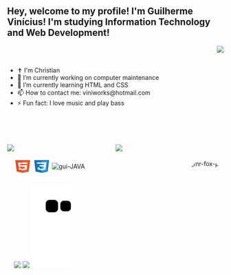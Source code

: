 <h2>Hey, welcome to my profile! I'm Guilherme Vinícius! I'm studying Information Technology and Web Development!</h2> 


<img align="right" heigth="1300em" src="https://user-images.githubusercontent.com/104612387/173539756-663d7056-27a7-44ba-904b-62939196c01c.gif">

<br>
<br>

<!-- Só para salvar por enquanto ![fantastic_mr_fox](https://user-images.githubusercontent.com/104612387/173539756-663d7056-27a7-44ba-904b-62939196c01c.gif)-->

<ul align="left">
  <li> ✝ I'm Christian</li>
  <li> 🔭 I’m currently working on computer maintenance</li>
  <li> 🌱 I’m currently learning HTML and CSS</li>
  <li> 📫 How to contact me: viniworks@hotmail.com</li>
  <li> ⚡ Fun fact: I love music and play bass</li>
</ul>

<br>
<br>
<br>
<br>

<div align="center">
  <a href="https://github.com/guiviniciuss">
  
  <img align="left" height="141em" src="https://github-readme-stats.vercel.app/api?username=guiviniciuss&show_icons=true&theme=darcula&include_all_commits=true&count_private=true"/>
  
  <img align="" height="141em" src="https://github-readme-stats.vercel.app/api/top-langs/?username=guiviniciuss&layout=compact&langs_count=7&theme=darcula"/>
  
  </a>
</div>

<div style="display: inline_block"><br>

  <img align="center" alt="gui-HTML" height="30" width="40" src="https://raw.githubusercontent.com/devicons/devicon/master/icons/html5/html5-original.svg">
  <img align="center" alt="gui-CSS" height="30" width="40" src="https://raw.githubusercontent.com/devicons/devicon/master/icons/css3/css3-original.svg">
  <img align="center" alt="gui-JAVA" height="30" widh="40" src="https://cdn.jsdelivr.net/gh/devicons/devicon/icons/java/java-original.svg" />
  <a href="https://youtu.be/ELqdLvz60zA" target="_blank"><img align="right" alt="mr-fox-pic" height="150" style="border-radius:50px;" src="https://cdn.discordapp.com/attachments/857943585637924885/986212969732005888/Mrfox-59885efbd963ac0011d70a80.jpg"></a>
  
</div>
  
  ##
  
<div>

  <a href="https://instagram.com/guivinicius__" target="_blank"><img src="https://img.shields.io/badge/-Instagram-%23E4405F?style=for-the-badge&logo=instagram&logoColor=white" target="_blank"></a>
  <a href="https://www.linkedin.com/in/guilhermevssilva" target="_blank"><img src="https://img.shields.io/badge/-LinkedIn-%230077B5?style=for-the-badge&logo=linkedin&logoColor=white" target="_blank"></a>
  ![Snake animation](https://github.com/guiviniciuss/guiviniciuss/blob/output/github-contribution-grid-snake.svg)
  
</div>
